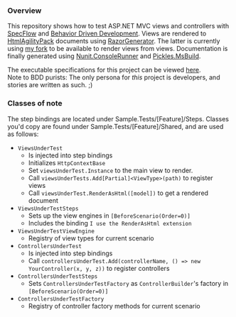 ### Overview

This repository shows how to test ASP.NET MVC views and controllers with [SpecFlow](http://specflow.org) 
and [Behavior Driven Development](https://en.wikipedia.org/wiki/Behavior-driven_development).
Views are rendered to [HtmlAgilityPack](https://htmlagilitypack.codeplex.com/) documents
using [RazorGenerator](https://github.com/RazorGenerator/RazorGenerator). 
The latter is currently using [my fork](https://github.com/lars-erik/RazorGenerator) to be available to render views from views.
Documentation is finally generated using [Nunit.ConsoleRunner](https://github.com/nunit/docs/wiki/Console-Runner)
and [Pickles.MsBuild](https://github.com/picklesdoc/pickles).

The executable specifications for this project can be viewed [here](https://lars-erik.github.io/specflow-razorgenerator-samples/Docs/Index.html).  
Note to BDD purists: The only persona for _this_ project is developers, and stories are written as such. ;)

### Classes of note

The step bindings are located under Sample.Tests/[Feature]/Steps. 
Classes you'd copy are found under Sample.Tests/[Feature]/Shared, and are used as follows:

- `ViewsUnderTest`  
  - Is injected into step bindings 
  - Initializes `HttpContextBase`
  - Set `viewsUnderTest.Instance` to the main view to render.
  - Call `viewsUnderTests.Add[Partial]<ViewType>(path)` to register views
  - Call `viewsUnderTest.RenderAsHtml([model])` to get a rendered document
- `ViewsUnderTestSteps`  
  - Sets up the view engines in `[BeforeScenario(Order=0)]` 
  - Includes the binding `I use the RenderAsHtml extension`
- `ViewsUnderTestViewEngine`
  - Registry of view types for current scenario
- `ControllersUnderTest`  
  - Is injected into step bindings
  - Call `controllersUnderTest.Add(controllerName, () => new YourController(x, y, z))` to register controllers
- `ControllersUnderTestSteps`
  - Sets `ControllersUnderTestFactory` as `ControllerBuilder`'s factory in `[BeforeScenario(Order=0)]`
- `ControllersUnderTestFactory`
  - Registry of controller factory methods for current scenario


